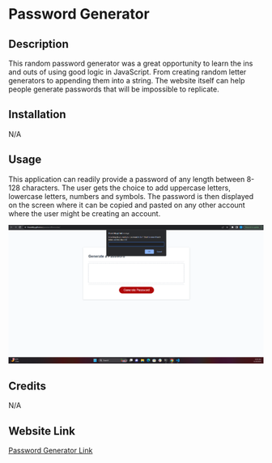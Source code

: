 # Password Generator

## Description

This random password generator was a great opportunity to learn the ins and outs of using good logic in JavaScript. From creating random letter generators to appending them into a string. The website itself can help people generate passwords that will be impossible to replicate.

## Installation

N/A

## Usage

This application can readily provide a password of any length between 8-128 characters. The user gets the choice to add uppercase letters, lowercase letters, numbers and symbols. The password is then displayed on the screen where it can be copied and pasted on any other account where the user might be creating an account.

![Password Generator screenshot](Develop/Screenshot%20(1).png)

## Credits

N/A

## Website Link

[Password Generator Link](https://thasebby.github.io/passwordGenerator/)